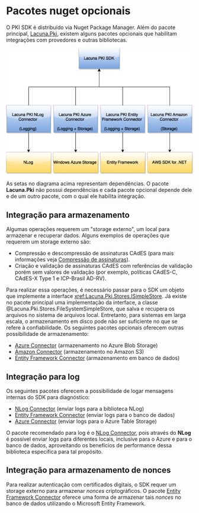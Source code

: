 ﻿# Pacotes nuget opcionais

O PKI SDK é distribuído via Nuget Package Manager. Além do pacote principal,
[Lacuna.Pki](https://www.nuget.org/packages/Lacuna.Pki/), existem alguns pacotes opcionais que habilitam integrações
com provedores e outras bibliotecas.

![Nuget packages](../../../../images/pki-sdk/nuget-packages.png)

As setas no diagrama acima representam dependências. O pacote **Lacuna.Pki** não possui dependências e cada pacote
opcional depende dele e de um outro pacote, com o qual ele habilita integração.

## Integração para armazenamento

Algumas operações requerem um "storage externo", um local para armazenar e recuperar dados. Alguns exemplos de
operações que requerem um storage externo são:

* Compressão e descompressão de assinaturas CAdES (para mais informações veja [Compressão de assinaturas](../signatures/cades/compression.md)).
* Criação e validação de assinaturas CAdES com referências de validação porém sem valores de validação (por exemplo, políticas CAdES-C, CAdES-X Type 1 e ICP-Brasil AD-RV).

Para realizar essa operações, é necessário passar para o SDK um objeto que implemente a interface
<xref:Lacuna.Pki.Stores.ISimpleStore>. Já existe no pacote principal uma implementação da interface, a classe
@Lacuna.Pki.Stores.FileSystemSimpleStore, que salva e recupera os arquivos no sistema de arquivos local. Entretanto,
para sistemas em larga escala, o armazenamento em disco pode não ser suficiente no que se refere à confiabilidade.
Os seguintes pacotes opcionais oferecem outras possibilidade de armazenamento:

* [Azure Connector](azure-connector/index.md) (armazenamento no Azure Blob Storage)
* [Amazon Connector](amazon-connector.md) (armazenamento no Amazon S3)
* [Entity Framework Connector](ef-connector.md) (armazenamento em banco de dados)

## Integração para log

Os seguintes pacotes oferecem a possibilidade de logar mensagens internas do SDK para diagnóstico:

* [NLog Connector](nlog-connector.md) (enviar logs para a biblioteca NLog)
* [Entity Framework Connector](ef-connector.md) (enviar logs para o banco de dados)
* [Azure Connector](azure-connector/index.md) (enviar logs para o Azure Table Storage)

O pacote recomendado para log é o [NLog Connector](nlog-connector.md), pois através do **NLog** é possível enviar logs
para diferentes locais, inclusive para o Azure e para o banco de dados, aproveitando os benefícios de performance dessa
biblioteca específica para tal propósito.

## Integração para armazenamento de nonces

Para realizar autenticação com certificados digitais, o SDK requer um storage externo para armazenar *nonces*
criptográficos. O pacote [Entity Framework Connector](ef-connector.md) oferece uma forma de armazenar tais *nonces* no
banco de dados utilizando o Microsoft Entity Framework.
